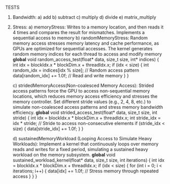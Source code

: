 TESTS

1) Bandwidth:
	a) add
	b) subtract
	c) multiply
	d) divide
	e) matrix_multiply

2) Stress:
	a) memoryStress: 
		Writes to a memory location, and then reads it 4 times and compares the
		result for mismatches. Implements a sequential access to memory
	b) randomMemoryStress: 
		Random memory access stresses memory latency and cache performance, 
		as GPUs are optimized for sequential accesses. The kernel generates
                random memory indices for each thread to access and modify memory
__global__ void random_access_test(float* data, size_t size, int* indices) {
    int idx = blockIdx.x * blockDim.x + threadIdx.x;
    if (idx < size) {
        int random_idx = indices[idx % size]; // Random access pattern
        data[random_idx] += 1.0f; // Read and write memory
    }
}
	

	c) stridedMemoryAccess(Non-coalesced Memory Access): 
		Strided access patterns force the GPU to access non-sequential memory locations, 
		which reduces memory access efficiency and stresses the memory controller.
		Set different stride values (e.g., 2, 4, 8, etc.) to simulate non-coalesced access
		patterns and stress memory bandwidth efficiency.
__global__ void strided_access_test(float* data, size_t size, int stride) {
    int idx = blockIdx.x * blockDim.x + threadIdx.x;
    int stride_idx = idx * stride; // Stride to access non-consecutive elements
    if (stride_idx < size) {
        data[stride_idx] += 1.0f;
    }
}

	d) sustainedMemoryWorkload (Looping Access to Simulate Heavy Workloads): 
		Implement a kernel that continuously loops over memory reads and writes for a
		fixed period, simulating a sustained heavy workload on the memory subsystem.
__global__ void sustained_workload_kernel(float* data, size_t size, int iterations) {
    int idx = blockIdx.x * blockDim.x + threadIdx.x;
    if (idx < size) {
        for (int i = 0; i < iterations; i++) {
            data[idx] += 1.0f; // Stress memory through repeated access
        }
    }
}

	
